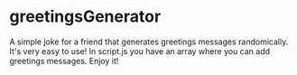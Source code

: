 # greetingsGenerator
A simple joke for a friend that generates greetings messages randomically. 
It's very easy to use! In script.js you have an array where you can add greetings messages. 
Enjoy it!
